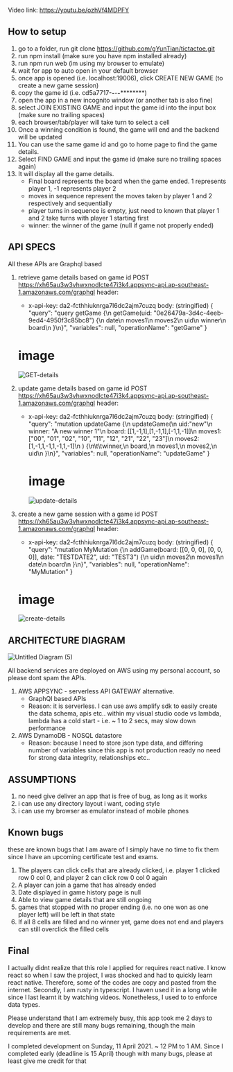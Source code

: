 Video link: https://youtu.be/ozhVf4MDPFY

## How to setup
1) go to a folder, run git clone https://github.com/gYunTian/tictactoe.git
2) run npm install (make sure you have npm installed already)
3) run npm run web (im using my browser to emulate)
4) wait for app to auto open in your default browser
5) once app is opened (i.e. localhost:19006), click CREATE NEW GAME (to create a new game session)
6) copy the game id (i.e. cd5a7717-****-****-****-************)
7) open the app in a new incognito window (or another tab is also fine)
8) select JOIN EXISTING GAME and input the game id into the input box (make sure no trailing spaces)
9) each browser/tab/player will take turn to select a cell
10) Once a winning condition is found, the game will end and the backend will be updated
11) You can use the same game id and go to home page to find the game details.
12) Select FIND GAME and input the game id (make sure no trailing spaces again)
13) It will display all the game details.
    - Final board represents the board when the game ended. 1 represents player 1, -1 represents player 2
    - moves in sequence represent the moves taken by player 1 and 2 respectively and sequentially
    - player turns in sequence is empty, just need to known that player 1 and 2 take turns with player 1 starting first
    - winner: the winner of the game (null if game not properly ended)

## API SPECS
All these APIs are Graphql based
1)  retrieve game details based on game id
    POST https://xh65au3w3vhwxnodlcte47i3k4.appsync-api.ap-southeast-1.amazonaws.com/graphql
    header:
    - x-api-key: da2-fcthhiuknrga7l6dc2ajm7cuzq
    body: (stringified)
      {
          "query": "query getGame {\n  getGame(uid: \"0e26479a-3d4c-4eeb-9ed4-4950f3c85bc8\") {\n    date\n    moves1\n    moves2\n    uid\n    winner\n    board\n  }\n}",
          "variables": null,
          "operationName": "getGame"
      }
    # image
    ![GET-details](https://user-images.githubusercontent.com/54625060/114279787-f2759300-9a68-11eb-94a5-ff61132a6a93.PNG)
      
     
2)  update game details based on game id
    POST https://xh65au3w3vhwxnodlcte47i3k4.appsync-api.ap-southeast-1.amazonaws.com/graphql
    header:
    - x-api-key: da2-fcthhiuknrga7l6dc2ajm7cuzq
    body: (stringified)
      {
          "query": "mutation updateGame {\n  updateGame(\n    uid:\"new\"\n    winner: \"A new winner 1\"\n    board: [[1,-1,1],[1,-1,1],[-1,1,-1]]\n    moves1: [\"00\", \"01\", \"02\", \"10\", \"11\", \"12\", \"21\", \"22\", \"23\"]\n    moves2: [1,-1,1,-1,1,-1,1,-1]\n  ) {\n\t\twinner,\n    board,\n    moves1,\n    moves2,\n    uid\n  }\n}",
          "variables": null,
          "operationName": "updateGame"
      }
      # image
      ![update-details](https://user-images.githubusercontent.com/54625060/114279801-015c4580-9a69-11eb-8153-31caa7d3cfc0.PNG)

3)  create a new game session with a game id
    POST https://xh65au3w3vhwxnodlcte47i3k4.appsync-api.ap-southeast-1.amazonaws.com/graphql
    header:
    - x-api-key: da2-fcthhiuknrga7l6dc2ajm7cuzq
    body: (stringified)
      {
          "query": "mutation MyMutation {\n  addGame(board: [[0, 0, 0], [0, 0, 0]], date: \"TESTDATE2\", uid: \"TEST3\") {\n    uid\n    moves2\n    moves1\n    date\n    board\n  }\n}",
          "variables": null,
          "operationName": "MyMutation"
      }
     # image
     ![create-details](https://user-images.githubusercontent.com/54625060/114279852-3a94b580-9a69-11eb-8824-c77c20b7fb45.PNG)
      
      

## ARCHITECTURE DIAGRAM

![Untitled Diagram (5)](https://user-images.githubusercontent.com/54625060/114279184-f7851300-9a65-11eb-8133-f57f69d984c6.png)

All backend services are deployed on AWS using my personal account, so please dont spam the APIs.
1) AWS APPSYNC - serverless API GATEWAY alternative.
   -  GraphQl based APIs
   -  Reason: it is serverless. I can use aws amplify sdk to easily create the data schema, apis etc.. within my visual studio code
              vs lambda, lambda has a cold start - i.e. ~ 1 to 2 secs, may slow down performance
2) AWS DynamoDB - NOSQL datastore
   - Reason: because I need to store json type data, and differing number of variables since this app is not production ready
             no need for strong data integrity, relationships etc..

## ASSUMPTIONS
1) no need give deliver an app that is free of bug, as long as it works
2) i can use any directory layout i want, coding style
3) i can use my browser as emulator instead of mobile phones


## Known bugs
these are known bugs that I am aware of
I simply have no time to fix them since I have an upcoming certificate test and exams.
1) The players can click cells that are already clicked, i.e. player 1 clicked row 0 col 0, and player 2 can click row 0 col 0 again
2) A player can join a game that has already ended
3) Date displayed in game history page is null
4) Able to view game details that are still ongoing
5) games that stopped with no proper ending (i.e. no one won as one player left) will be left in that state
6) If all 8 cells are filled and no winner yet, game does not end and players can still overclick the filled cells

## Final
I actually didnt realize that this role I applied for requires react native. I know react so when I saw the project, I was shocked and had to quickly learn react native.
Therefore, some of the codes are copy and pasted from the internet.
Secondly, I am rusty in typescript. I haven used it in a long while since I last learnt it by watching videos. Nonetheless, I used to to enforce data types.

Please understand that I am extremely busy, this app took me 2 days to develop and there are still many bugs remaining, though the main requirements are met.

I completed development on Sunday, 11 April 2021. ~ 12 PM to 1 AM. Since I completed early (deadline is 15 April) though with many bugs, please at least give me credit for that

